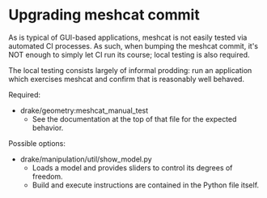 # Upgrading meshcat commit

As is typical of GUI-based applications, meshcat is not easily tested via
automated CI processes. As such, when bumping the meshcat commit, it's NOT
enough to simply let CI run its course; local testing is also required.

The local testing consists largely of informal prodding: run an application
which exercises meshcat and confirm that is reasonably well behaved.

Required:
  - drake/geometry:meshcat_manual_test
    - See the documentation at the top of that file for the expected behavior.

Possible options:

  - drake/manipulation/util/show_model.py
    - Loads a model and provides sliders to control its degrees of freedom.
    - Build and execute instructions are contained in the Python file itself.
